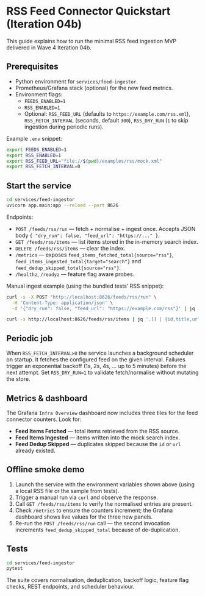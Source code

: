 # RSS Feed Connector Quickstart (Iteration 04b)

This guide explains how to run the minimal RSS feed ingestion MVP delivered in
Wave 4 Iteration 04b.

## Prerequisites

- Python environment for `services/feed-ingestor`.
- Prometheus/Grafana stack (optional) for the new feed metrics.
- Environment flags:
  - `FEEDS_ENABLED=1`
  - `RSS_ENABLED=1`
  - Optional: `RSS_FEED_URL` (defaults to `https://example.com/rss.xml`),
    `RSS_FETCH_INTERVAL` (seconds, default `300`),
    `RSS_DRY_RUN` (`1` to skip ingestion during periodic runs).

Example `.env` snippet:

```bash
export FEEDS_ENABLED=1
export RSS_ENABLED=1
export RSS_FEED_URL="file://$(pwd)/examples/rss/mock.xml"
export RSS_FETCH_INTERVAL=0
```

## Start the service

```bash
cd services/feed-ingestor
uvicorn app.main:app --reload --port 8626
```

Endpoints:

- `POST /feeds/rss/run` — fetch + normalise + ingest once. Accepts JSON body
  `{ "dry_run": false, "feed_url": "https://..." }`.
- `GET /feeds/rss/items` — list items stored in the in-memory search index.
- `DELETE /feeds/rss/items` — clear the index.
- `/metrics` — exposes `feed_items_fetched_total{source="rss"}`,
  `feed_items_ingested_total{target="search"}` and
  `feed_dedup_skipped_total{source="rss"}`.
- `/healthz`, `/readyz` — feature flag aware probes.

Manual ingest example (using the bundled tests’ RSS snippet):

```bash
curl -s -X POST "http://localhost:8626/feeds/rss/run" \
  -H 'Content-Type: application/json' \
  -d '{"dry_run": false, "feed_url": "https://example.com/rss"}' | jq '.items[0]'

curl -s http://localhost:8626/feeds/rss/items | jq '.[] | {id,title,url}'
```

## Periodic job

When `RSS_FETCH_INTERVAL>0` the service launches a background scheduler on
startup. It fetches the configured feed on the given interval. Failures trigger
an exponential backoff (1s, 2s, 4s, … up to 5 minutes) before the next attempt.
Set `RSS_DRY_RUN=1` to validate fetch/normalise without mutating the store.

## Metrics & dashboard

The Grafana `Infra Overview` dashboard now includes three tiles for the feed
connector counters. Look for:

- **Feed Items Fetched** — total items retrieved from the RSS source.
- **Feed Items Ingested** — items written into the mock search index.
- **Feed Dedup Skipped** — duplicates skipped because the `id` or `url`
  already existed.

## Offline smoke demo

1. Launch the service with the environment variables shown above (using a local
   RSS file or the sample from tests).
2. Trigger a manual run via `curl` and observe the response.
3. Call `GET /feeds/rss/items` to verify the normalised entries are present.
4. Check `/metrics` to ensure the counters increment; the Grafana dashboard
   shows live values for the three new panels.
5. Re-run the `POST /feeds/rss/run` call — the second invocation increments
   `feed_dedup_skipped_total` because of de-duplication.

## Tests

```bash
cd services/feed-ingestor
pytest
```

The suite covers normalisation, deduplication, backoff logic, feature flag
checks, REST endpoints, and scheduler behaviour.
